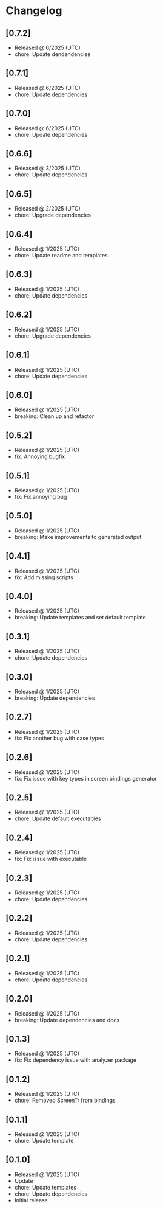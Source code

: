 # Changelog

## [0.7.2]

- Released @ 6/2025 (UTC)
- chore: Update dendendencies

## [0.7.1]

- Released @ 6/2025 (UTC)
- chore: Update dependencies

## [0.7.0]

- Released @ 6/2025 (UTC)
- chore: Update dependencies

## [0.6.6]

- Released @ 3/2025 (UTC)
- chore: Update dependencies

## [0.6.5]

- Released @ 2/2025 (UTC)
- chore: Upgrade dependencies

## [0.6.4]

- Released @ 1/2025 (UTC)
- chore: Update readme and templates

## [0.6.3]

- Released @ 1/2025 (UTC)
- chore: Update dependencies

## [0.6.2]

- Released @ 1/2025 (UTC)
- chore: Upgrade dependencies

## [0.6.1]

- Released @ 1/2025 (UTC)
- chore: Update dependencies

## [0.6.0]

- Released @ 1/2025 (UTC)
- breaking: Clean up and refactor

## [0.5.2]

- Released @ 1/2025 (UTC)
- fix: Annoying bugfix

## [0.5.1]

- Released @ 1/2025 (UTC)
- fix: Fix annoying bug

## [0.5.0]

- Released @ 1/2025 (UTC)
- breaking: Make improvements to generated output

## [0.4.1]

- Released @ 1/2025 (UTC)
- fix: Add missing scripts

## [0.4.0]

- Released @ 1/2025 (UTC)
- breaking: Update templates and set default template

## [0.3.1]

- Released @ 1/2025 (UTC)
- chore: Update dependencies

## [0.3.0]

- Released @ 1/2025 (UTC)
- breaking: Update dependencies

## [0.2.7]

- Released @ 1/2025 (UTC)
- fix: Fix another bug with case types

## [0.2.6]

- Released @ 1/2025 (UTC)
- fix: Fix issue with key types in screen bindings generator

## [0.2.5]

- Released @ 1/2025 (UTC)
- chore: Update default executables

## [0.2.4]

- Released @ 1/2025 (UTC)
- fix: Fix issue with executable

## [0.2.3]

- Released @ 1/2025 (UTC)
- chore: Update dependencies

## [0.2.2]

- Released @ 1/2025 (UTC)
- chore: Update dependencies

## [0.2.1]

- Released @ 1/2025 (UTC)
- chore: Update dependencies

## [0.2.0]

- Released @ 1/2025 (UTC)
- breaking: Update dependencies and docs

## [0.1.3]

- Released @ 1/2025 (UTC)
- fix: Fix dependency issue with analyzer package

## [0.1.2]

- Released @ 1/2025 (UTC)
- chore: Removed ScreenTr from bindings

## [0.1.1]

- Released @ 1/2025 (UTC)
- chore: Update template

## [0.1.0]

- Released @ 1/2025 (UTC)
- Update
- chore: Update templates
- chore: Update dependencies
- Initial release
